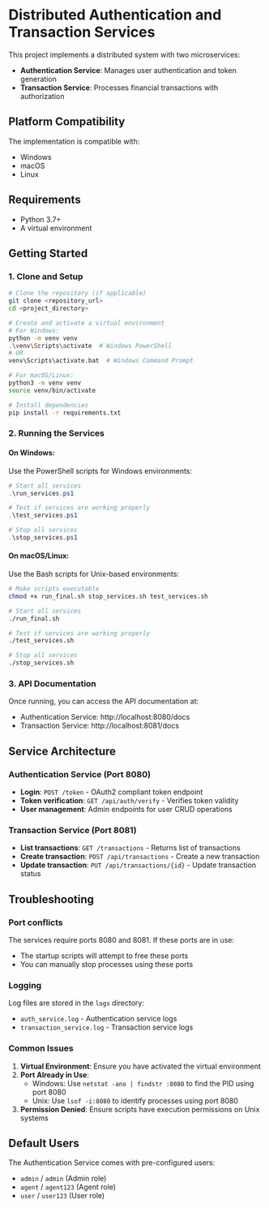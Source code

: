 # Distributed Authentication and Transaction Services

This project implements a distributed system with two microservices:
- **Authentication Service**: Manages user authentication and token generation
- **Transaction Service**: Processes financial transactions with authorization

## Platform Compatibility

The implementation is compatible with:
- Windows
- macOS
- Linux

## Requirements

- Python 3.7+
- A virtual environment

## Getting Started

### 1. Clone and Setup

```bash
# Clone the repository (if applicable)
git clone <repository_url>
cd <project_directory>

# Create and activate a virtual environment
# For Windows:
python -m venv venv
.\venv\Scripts\activate  # Windows PowerShell
# OR
venv\Scripts\activate.bat  # Windows Command Prompt

# For macOS/Linux:
python3 -m venv venv
source venv/bin/activate

# Install dependencies
pip install -r requirements.txt
```

### 2. Running the Services

#### On Windows:

Use the PowerShell scripts for Windows environments:

```powershell
# Start all services
.\run_services.ps1

# Test if services are working properly
.\test_services.ps1

# Stop all services
.\stop_services.ps1
```

#### On macOS/Linux:

Use the Bash scripts for Unix-based environments:

```bash
# Make scripts executable
chmod +x run_final.sh stop_services.sh test_services.sh

# Start all services
./run_final.sh

# Test if services are working properly
./test_services.sh

# Stop all services
./stop_services.sh
```

### 3. API Documentation

Once running, you can access the API documentation at:
- Authentication Service: http://localhost:8080/docs
- Transaction Service: http://localhost:8081/docs

## Service Architecture

### Authentication Service (Port 8080)

- **Login**: `POST /token` - OAuth2 compliant token endpoint
- **Token verification**: `GET /api/auth/verify` - Verifies token validity
- **User management**: Admin endpoints for user CRUD operations

### Transaction Service (Port 8081)

- **List transactions**: `GET /transactions` - Returns list of transactions
- **Create transaction**: `POST /api/transactions` - Create a new transaction
- **Update transaction**: `PUT /api/transactions/{id}` - Update transaction status

## Troubleshooting

### Port conflicts

The services require ports 8080 and 8081. If these ports are in use:
- The startup scripts will attempt to free these ports
- You can manually stop processes using these ports

### Logging

Log files are stored in the `logs` directory:
- `auth_service.log` - Authentication service logs
- `transaction_service.log` - Transaction service logs

### Common Issues

1. **Virtual Environment**: Ensure you have activated the virtual environment
2. **Port Already in Use**: 
   - Windows: Use `netstat -ano | findstr :8080` to find the PID using port 8080
   - Unix: Use `lsof -i:8080` to identify processes using port 8080
3. **Permission Denied**: Ensure scripts have execution permissions on Unix systems

## Default Users

The Authentication Service comes with pre-configured users:
- `admin` / `admin` (Admin role)
- `agent` / `agent123` (Agent role)
- `user` / `user123` (User role) 